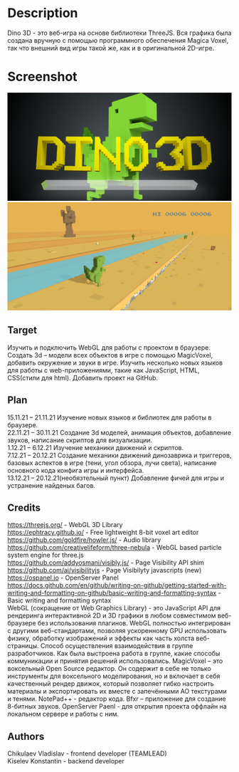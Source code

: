 # Description
Dino 3D - это веб-игра на основе библиотеки ThreeJS. 
Вся графика была создана вручную с помощью программного обеспечения Magica Voxel, так что внешний вид игры такой же, как и в оригинальной 2D-игре.
# Screenshot
![preview](https://github.com/M3RxL1N/dino3d/raw/master/preview.png)
![previewgame](https://github.com/M3RxL1N/dino3d/raw/master/previewgame.png)
## Target
Изучить и подключить WebGL для работы с проектом в браузере. Создать 3d – модели всех объектов в игре с помощью MagicVoxel, добавить окружение и звуки в игре. Изучить несколько новых языков для работы с web-приложениями, такие как JavaScript, HTML, CSS(стили для html). Добавить проект на GitHub.
## Plan
15.11.21 – 21.11.21	Изучение новых языков и библиотек для работы в браузере. <br/>
22.11.21 – 30.11.21	Создание 3d моделей, анимация объектов, добавление звуков, написание скриптов для визуализации. <br/>
1.12.21 – 6.12.21 Изучение механики движений и скриптов. <br/> 
7.12.21 – 20.12.21 Создание механики движений динозаврика и триггеров, базовых аспектов в игре (тени, угол обзора, лучи света), написание основного кода конфига игры и интерфейса. <br/>
13.12.21 – 20.12.21(необязтельный пункт) Добавление фичей для игры и устранение найденых багов. 
## Credits
https://threejs.org/ - WebGL 3D Library  
https://ephtracy.github.io/ - Free lightweight 8-bit voxel art editor  
https://github.com/goldfire/howler.js/ - Audio library  
https://github.com/creativelifeform/three-nebula - WebGL based particle system engine for three.js  
https://github.com/addyosmani/visibly.js/ - Page Visibility API shim <br/>
https://github.com/ai/visibilityjs - Page Visibilyty javascripts (new) <br/>
https://ospanel.io - OpenServer Panel <br/>
https://docs.github.com/en/github/writing-on-github/getting-started-with-writing-and-formatting-on-github/basic-writing-and-formatting-syntax - Basic writing and formatting syntax <br/>
WebGL (сокращение от Web Graphics Library) - это JavaScript API для рендеринга интерактивной 2D и 3D графики в любом совместимом веб-браузере без использования плагинов. WebGL полностью интегрирован с другими веб-стандартами, позволяя ускоренному GPU использовать физику, обработку изображений и эффекты как часть холста веб-страницы. Способ осуществления взаимодействия в группе разработчиков. Как была выстроена работа в группе, какие способы коммуникации и принятия решений использовались. 	MagicVoxel – это воксельный Open Source редактор. Он содержит в себе не только инструменты для воксельного моделирования, но и включает в себя качественный рендер движок, который позволяет гибко настроить материалы и экспортировать их вместе с запечёнными AO текстурами и тенями. NotePad++ - редактор кода. Bfxr – приложение для создание 8-битных звуков. OpenServer Paenl - для открытия проекта оффлайн на локальном сервере и работы с ним.
## Authors
Chikulaev Vladislav - frontend developer (TEAMLEAD) <br/>
Kiselev Konstantin - backend developer <br/>
